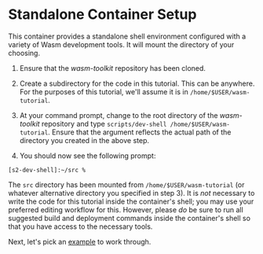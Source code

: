 # Standalone Container Setup

This container provides a standalone shell environment configured with a variety of Wasm development tools.  It will mount the directory of your choosing.

1. Ensure that the *wasm-toolkit* repository has been cloned.

1. Create a subdirectory for the code in this tutorial.  This can be anywhere.  For the purposes of this tutorial, we'll assume it is in `/home/$USER/wasm-tutorial`.

1. At your command prompt, change to the root directory of the *wasm-toolkit* repository and type `scripts/dev-shell /home/$USER/wasm-tutorial`.  Ensure that the argument reflects the actual path of the directory you created in the above step.

1. You should now see the following prompt:
```
[s2-dev-shell]:~/src %
```

The `src` directory has been mounted from `/home/$USER/wasm-tutorial` (or whatever alternative directory you specified in step 3).  It is *not* necessary to write the code for this tutorial inside the container's shell; you may use your preferred editing workflow for this.  However, please *do* be sure to run all suggested build and deployment commands inside the container's shell so that you have access to the necessary tools.

Next, let's pick an [example](Tutorial-Examples.md) to work through.

